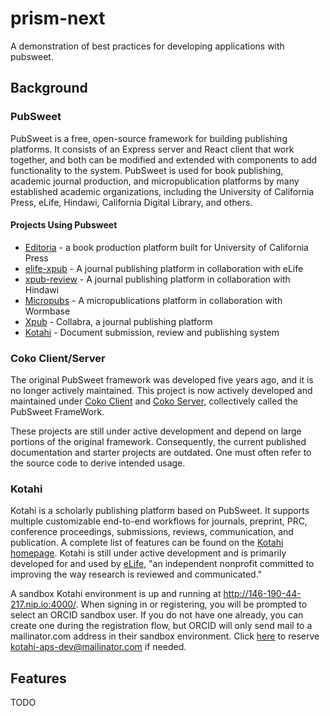 # prism-next

A demonstration of best practices for developing applications with pubsweet.

## Background

### PubSweet

PubSweet is a free, open-source framework for building publishing platforms. It consists of an Express server and React client that work together, and both can be modified and extended with components to add functionality to the system. PubSweet is used for book publishing, academic journal production, and micropublication platforms by many established academic organizations, including the University of California Press, eLife, Hindawi, California Digital Library, and others.

#### Projects Using Pubsweet

- [Editoria](https://gitlab.coko.foundation/editoria/editoria) - a book production platform built for University of California Press
- [elife-xpub](https://github.com/elifesciences/elife-xpub/) - A journal publishing platform in collaboration with eLife
- [xpub-review](https://gitlab.com/hindawi/xpub/xpub-review) - A journal publishing platform in collaboration with Hindawi
- [Micropubs](https://gitlab.coko.foundation/micropubs/wormbase) - A micropublications platform in collaboration with Wormbase
- [Xpub](https://gitlab.coko.foundation/xpub/xpub) - Collabra, a journal publishing platform
- [Kotahi](https://gitlab.coko.foundation/kotahi/kotahi) - Document submission, review and publishing system

### Coko Client/Server

The original PubSweet framework was developed five years ago, and it is no longer actively maintained. This project is now actively developed and maintained under [Coko Client](https://gitlab.coko.foundation/cokoapps/client) and [Coko Server](https://gitlab.coko.foundation/cokoapps/server), collectively called the PubSweet FrameWork.

These projects are still under active development and depend on large portions of the original framework. Consequently, the current published documentation and starter projects are outdated. One must often refer to the source code to derive intended usage.

### Kotahi

Kotahi is a scholarly publishing platform based on PubSweet. It supports multiple customizable end-to-end workflows for journals, preprint, PRC, conference proceedings, submissions, reviews, communication, and publication. A complete list of features can be found on the [Kotahi homepage](https://kotahi.community/features/). Kotahi is still under active development and is primarily developed for and used by [eLife](https://elifesciences.org/), "an independent nonprofit committed to improving the way research is reviewed and communicated."

A sandbox Kotahi environment is up and running at <http://146-190-44-217.nip.io:4000/>. When signing in or registering, you will be prompted to select an ORCID sandbox user. If you do not have one already, you can create one during the registration flow, but ORCID will only send mail to a mailinator.com address in their sandbox environment. Click [here](https://www.mailinator.com/v4/public/inboxes.jsp?to=kotahi-aps-dev) to reserve kotahi-aps-dev@mailinator.com if needed.

## Features

TODO
